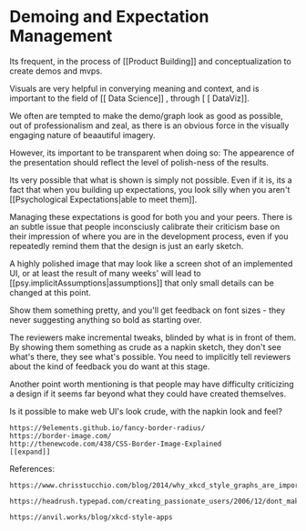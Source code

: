 
# Demoing and Expectation Management

Its frequent, in the process of [[Product Building]] and conceptualization to create demos and mvps. 

Visuals are very helpful in converying meaning and context, and is important to the field of [[ Data Science]] , through [ [ DataViz]].  

We often are tempted to make the demo/graph look as good as possible, out of professionalism and zeal, as there is an obvious force in the visually engaging nature of beaautiful imagery.


However, its important to be transparent when doing so: The appearence of the presentation should reflect the level of polish-ness of the results. 

Its very possible that what is shown is simply not possible. Even if it is, its a fact that  when you building up expectations, you look silly when you aren't [[Psychological Expectations|able to meet them]].


Managing these expectations is good for both you and your peers. 
There is an subtle issue that people inconsciusly calibrate their criticism base on their impression of where you are in the development process, even if you repeatedly remind them that the design is just an early sketch.


A highly polished image that may look like a screen shot of an implemented UI, or at least the result of many weeks' will lead to [[psy.implicitAssumptions|assumptions]] that only small details can be changed at this point. 

Show them something pretty, and you'll get feedback on font sizes - they never suggesting anything so bold as starting over.


The reviewers make incremental tweaks, blinded by  what is in front of them. By showing them something as crude as a napkin sketch, they don't  see what's there, they see what's possible. You need to implicitly tell reviewers about the kind of feedback you do want at this stage. 

Another point worth mentioning is that people may have difficulty criticizing a design if it seems far beyond what they could have created themselves. 


Is it possible to make web UI's look crude, with the napkin  look and feel? 

    https://9elements.github.io/fancy-border-radius/
    https://border-image.com/
    http://thenewcode.com/438/CSS-Border-Image-Explained
    [[expand]]


References:

    https://www.chrisstucchio.com/blog/2014/why_xkcd_style_graphs_are_important.html

    https://headrush.typepad.com/creating_passionate_users/2006/12/dont_make_the_d.html

    https://anvil.works/blog/xkcd-style-apps


